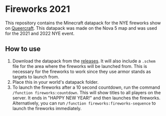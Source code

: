 # Fireworks 2021
This repository contains the Minecraft datapack for the NYE fireworks show on [Queercraft](https://www.queercraft.net/). This datapack was made on the Nova 5 map and was used for the 2021 and 2022 NYE event.  

## How to use
1. Download the datapack from the [releases](https://github.com/Queercraft/Fireworks2021/releases). It will also include a `.schem` file for the area where the fireworks will be launched from. This is necessary for the fireworks to work since they use armor stands as targets to launch from.  
2. Place this in your world's datapack folder.  
3. To launch the fireworks after a 10 second countdown, run the command `/function fireworks:countdown`. This will show titles to all players on the server. It ends in "HAPPY NEW YEAR!" and then launches the fireworks.  
Alternatively, you can run `/function fireworks:fireworks-sequence` to launch the fireworks immediately.  
